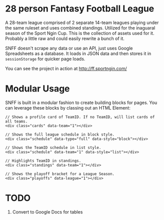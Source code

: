 28 person Fantasy Football League
===============

A 28-team league comprised of 2 separate 14-team leagues playing under the same ruleset and uses combined standings. Utilized for the inaguaral season of the Sport Ngin Cup. This is the collection of assets used for it. Probably a little raw and could easily rewrite a bunch of it.

SNFF doesn't scrape any data or use an API, just uses Google Spreadsheets as a database. It loads in JSON data and then stores it in `sessionStorage` for quicker page loads. 

You can see the project in action at http://ff.sportngin.com/

Modular Usage
=============

SNFF is built in a modular fashion to create building blocks for pages. You can leverage these blocks by classing out an HTML Element:

	// Shows a profile card of TeamID. If no TeamID, will list cards of all teams.
    <div class="cards" data-team="1"></div> 

    // Shows the full league schedule in block style.
    <div class="schedule" data-type="full" data-style="block"></div> 

    // Shows the TeamID schedule in list style.
    <div class="schedule" data-team="1" data-style="list"></div> 

    // Highlights TeamID in standings.
    <div class="standings" data-team="1"></div> 

    // Shows the playoff bracket for a League Season.
    <div class="playoffs" data-league="1"></div> 

TODO
====

1. Convert to Google Docs for tables
